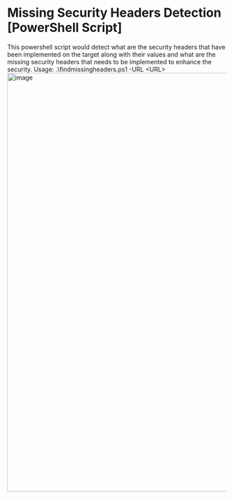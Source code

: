 # Missing Security Headers Detection [PowerShell Script]
This powershell script would detect what are the security headers that have been implemented on the target along with their values and what are the missing security headers that needs to be implemented to enhance the security.
Usage: .\findmissingheaders.ps1 -URL \<URL\>
<img width="960" alt="image" src="https://github.com/mayank-s16/MissingSecHeadersDetection/assets/43502152/fb26e8ca-a7c9-4150-b79b-d0fe24dd3b7c">


